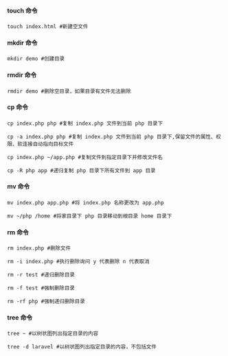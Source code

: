 #### touch 命令

```
touch index.html #新建空文件
```

#### mkdir 命令

```
mkdir demo #创建目录
```

#### rmdir 命令

```
rmdir demo #删除空目录，如果目录有文件无法删除
```

#### cp 命令

```
cp index.php php #复制 index.php 文件到当前 php 目录下

cp -a index.php php #复制 index.php 文件到当前 php 目录下,保留文件的属性、权限、软连接自动指向目标文件

cp index.php ~/app.php #复制文件到指定目录下并修改文件名

cp -R php app #递归复制 php 目录下所有文件到 app 目录 
```

#### mv 命令

```
mv index.php app.php #将 index.php 名称更改为 app.php

mv ~/php /home #将家目录下 php 目录移动到根目录 home 目录下
```

#### rm 命令

```
rm index.php #删除文件

rm -i index.php #执行删除询问 y 代表删除 n 代表取消

rm -r test #递归删除目录

rm -f test #强制删除目录

rm -rf php #强制递归删除目录
```

#### tree 命令

```
tree ~ #以树状图列出指定目录的内容

tree -d laravel #以树状图列出指定目录的内容，不包括文件
```